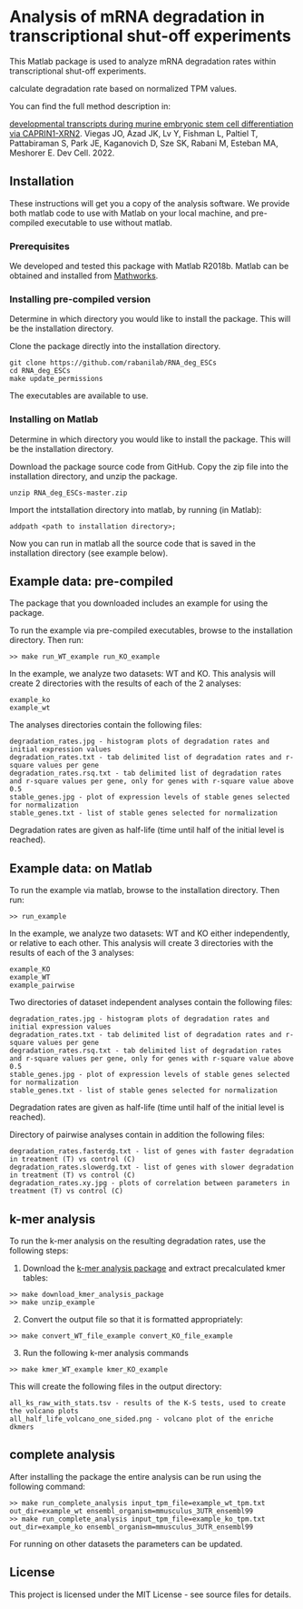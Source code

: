 # Analysis of mRNA degradation in transcriptional shut-off experiments

This Matlab package is used to analyze mRNA degradation rates within
transcriptional shut-off experiments.

calculate degradation rate based on normalized TPM values.

You can find the full method description in:

[developmental transcripts during murine embryonic stem cell differentiation via CAPRIN1-XRN2](https://www.ncbi.nlm.nih.gov/pubmed/36495875).
Viegas JO, Azad JK, Lv Y, Fishman L, Paltiel T, Pattabiraman S, Park JE, Kaganovich D, Sze SK, Rabani M, Esteban MA, Meshorer E.
Dev Cell. 2022.

## Installation

These instructions will get you a copy of the analysis software.
We provide both matlab code to use with Matlab on your local machine, 
and pre-compiled executable to use without matlab.

### Prerequisites

We developed and tested this package with Matlab R2018b. Matlab can be obtained and
installed from [Mathworks](https://www.mathworks.com/products/matlab.html).

### Installing pre-compiled version
Determine in which directory you would like to install the package. 
This will be the installation directory.

Clone the package directly into the installation directory.

```
git clone https://github.com/rabanilab/RNA_deg_ESCs
cd RNA_deg_ESCs
make update_permissions
```

The executables are available to use.


### Installing on Matlab

Determine in which directory you would like to install the package. 
This will be the installation directory.

Download the package source code from GitHub. Copy the zip file into the
installation directory, and unzip the package.

```
unzip RNA_deg_ESCs-master.zip
```

Import the intstallation directory into matlab, by running (in Matlab):

```
addpath <path to installation directory>;
```

Now you can run in matlab all the source code that is saved in the 
installation directory (see example below).

## Example data: pre-compiled

The package that you downloaded includes an example for using the package.

To run the example via pre-compiled executables, browse to the installation directory. Then run:

```
>> make run_WT_example run_KO_example
```

In the example, we analyze two datasets: WT and KO.
This analysis will create 2 directories with the results of each of the 2 analyses:

```
example_ko
example_wt
```

The analyses directories contain the following files:

```
degradation_rates.jpg - histogram plots of degradation rates and initial expression values
degradation_rates.txt - tab delimited list of degradation rates and r-square values per gene
degradation_rates.rsq.txt - tab delimited list of degradation rates and r-square values per gene, only for genes with r-square value above 0.5
stable_genes.jpg - plot of expression levels of stable genes selected for normalization
stable_genes.txt - list of stable genes selected for normalization
```
Degradation rates are given as half-life (time until half of the initial level is reached).


## Example data: on Matlab

To run the example via matlab, browse to the installation directory. Then run:
```
>> run_example
```

In the example, we analyze two datasets: WT and KO either independently,
or relative to each other.
This analysis will create 3 directories with the results of each of the 3 analyses:

```
example_KO
example_WT
example_pairwise
```

Two directories of dataset independent analyses contain the following files:

```
degradation_rates.jpg - histogram plots of degradation rates and initial expression values
degradation_rates.txt - tab delimited list of degradation rates and r-square values per gene
degradation_rates.rsq.txt - tab delimited list of degradation rates and r-square values per gene, only for genes with r-square value above 0.5
stable_genes.jpg - plot of expression levels of stable genes selected for normalization
stable_genes.txt - list of stable genes selected for normalization
```
Degradation rates are given as half-life (time until half of the initial level is reached).


Directory of pairwise analyses contain in addition the following files:

```
degradation_rates.fasterdg.txt - list of genes with faster degradation in treatment (T) vs control (C)
degradation_rates.slowerdg.txt - list of genes with slower degradation in treatment (T) vs control (C)
degradation_rates.xy.jpg - plots of correlation between parameters in treatment (T) vs control (C)
```
## k-mer analysis

To run the k-mer analysis on the resulting degradation rates, use the following steps:
1. Download the [k-mer analysis package](https://github.com/rabanilab/cont_kmer_analysis) and extract precalculated kmer tables:
```
>> make download_kmer_analysis_package
>> make unzip_example
```

2. Convert the output file so that it is formatted appropriately:
```
>> make convert_WT_file_example convert_KO_file_example
```
3. Run the following k-mer analysis commands
```
>> make kmer_WT_example kmer_KO_example
```
This will create the following files in the output directory:
```
all_ks_raw_with_stats.tsv - results of the K-S tests, used to create the volcano plots
all_half_life_volcano_one_sided.png - volcano plot of the enriche dkmers
```

## complete analysis
After installing the package the entire analysis can be run using the following command:
```
>> make run_complete_analysis input_tpm_file=example_wt_tpm.txt out_dir=example_wt ensembl_organism=mmusculus_3UTR_ensembl99
>> make run_complete_analysis input_tpm_file=example_ko_tpm.txt out_dir=example_ko ensembl_organism=mmusculus_3UTR_ensembl99
```
For running on other datasets the parameters can be updated.

## License

This project is licensed under the MIT License - see source files for details.
